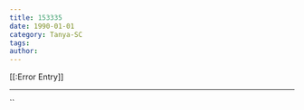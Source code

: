 ```yaml
---
title: 153335
date: 1990-01-01
category: Tanya-SC
tags: 
author: 
---
```


[[:Error Entry]]

---



``
